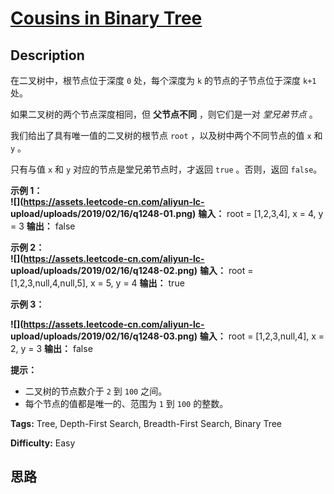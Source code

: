 # [Cousins in Binary Tree][title]

## Description

在二叉树中，根节点位于深度 `0` 处，每个深度为 `k` 的节点的子节点位于深度 `k+1` 处。

如果二叉树的两个节点深度相同，但 **父节点不同** ，则它们是一对 _堂兄弟节点_ 。

我们给出了具有唯一值的二叉树的根节点 `root` ，以及树中两个不同节点的值 `x` 和 `y` 。

只有与值 `x` 和 `y` 对应的节点是堂兄弟节点时，才返回 `true` 。否则，返回 `false`。

**示例 1：  
![](https://assets.leetcode-cn.com/aliyun-lc-
upload/uploads/2019/02/16/q1248-01.png)**
            **输入：** root = [1,2,3,4], x = 4, y = 3    **输出：** false    

**示例 2：  
![](https://assets.leetcode-cn.com/aliyun-lc-
upload/uploads/2019/02/16/q1248-02.png)**
            **输入：** root = [1,2,3,null,4,null,5], x = 5, y = 4    **输出：** true    

**示例 3：**

**![](https://assets.leetcode-cn.com/aliyun-lc-
upload/uploads/2019/02/16/q1248-03.png)**
            **输入：** root = [1,2,3,null,4], x = 2, y = 3    **输出：** false

**提示：**

  * 二叉树的节点数介于 `2` 到 `100` 之间。
  * 每个节点的值都是唯一的、范围为 `1` 到 `100` 的整数。


**Tags:** Tree, Depth-First Search, Breadth-First Search, Binary Tree

**Difficulty:** Easy

## 思路

[title]: https://leetcode-cn.com/problems/cousins-in-binary-tree
